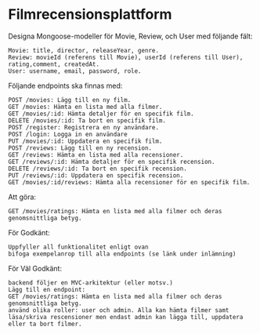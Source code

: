 # Filmrecensionsplattform

Designa Mongoose-modeller för Movie, Review, och User med följande fält:

    Movie: title, director, releaseYear, genre.
    Review: movieId (referens till Movie), userId (referens till User), rating,comment, createdAt.
    User: username, email, password, role.

Följande endpoints ska finnas med:

    POST /movies: Lägg till en ny film.
    GET /movies: Hämta en lista med alla filmer.
    GET /movies/:id: Hämta detaljer för en specifik film.
    DELETE /movies/:id: Ta bort en specifik film.
    POST /register: Registrera en ny användare.
    POST /login: Logga in en användare
    PUT /movies/:id: Uppdatera en specifik film.
    POST /reviews: Lägg till en ny recension.
    GET /reviews: Hämta en lista med alla recensioner.
    GET /reviews/:id: Hämta detaljer för en specifik recension.
    DELETE /reviews/:id: Ta bort en specifik recension.
    PUT /reviews/:id: Uppdatera en specifik recension.
    GET /movies/:id/reviews: Hämta alla recensioner för en specifik film.

Att göra:

    GET /movies/ratings: Hämta en lista med alla filmer och deras genomsnittliga betyg.

För Godkänt:

    Uppfyller all funktionalitet enligt ovan
    bifoga exempelanrop till alla endpoints (se länk under inlämning)

För Väl Godkänt:

    backend följer en MVC-arkitektur (eller motsv.)
    Lägg till en endpoint:
    GET /movies/ratings: Hämta en lista med alla filmer och deras genomsnittliga betyg.
    använd olika roller: user och admin. Alla kan hämta filmer samt läsa/skriva rescensioner men endast admin kan lägga till, uppdatera eller ta bort filmer.
